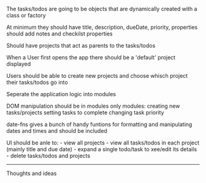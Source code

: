 The tasks/todos are going to be objects that are dynamically created with a class or factory

At minimum they should have title, description, dueDate, priority, properties
should add notes and checkilst properties

Should have projects that act as parents to the tasks/todos

When a User first opens the app there should be a 'default' project displayed

Users should be able to create new projects and choose whisch project their tasks/todos go into

Seperate the application logic into modules 

DOM manipulation should be in modules only
    modules:
        creating new tasks/projects
        setting tasks to complete
        changing task priority

date-fns gives a bunch of handy funtions for formatting and manipulating dates and times and should be included

UI should be anle to:
    - view all projects 
    - view all tasks/todos in each project (mainly title and due date)
    - expand a single todo/task to xee/edit its details 
    - delete tasks/todos and projects


---------------------------------------------------------------------------------------------

Thoughts and ideas



